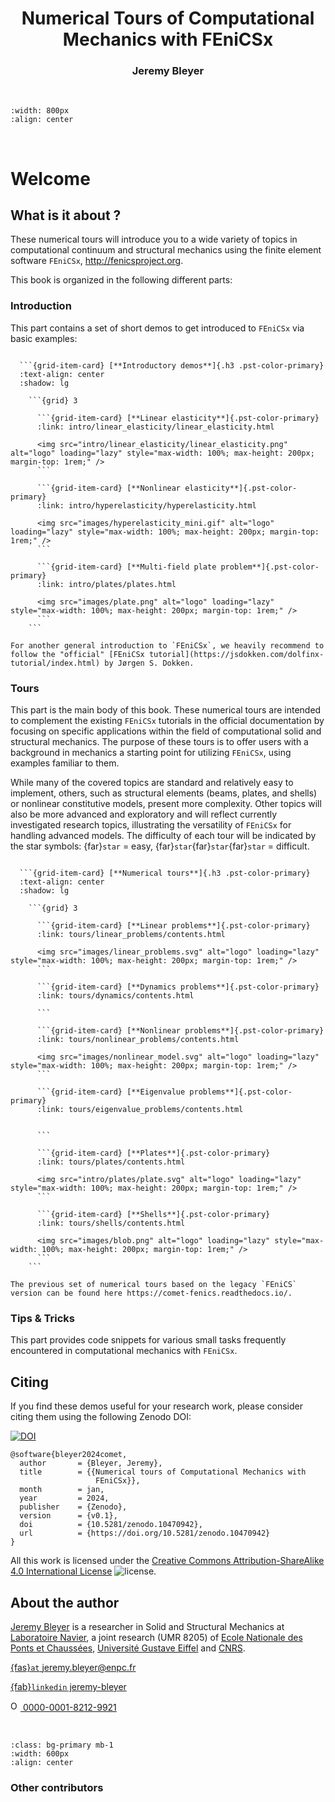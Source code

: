 <h1 style="text-align: center;" class="ignore-toc"> Numerical Tours of Computational Mechanics with FEniCSx</h1>
<h3 style="text-align: center;" class="ignore-toc"> Jeremy Bleyer</h3>

$\,$

```{image} images/logo.png
:width: 800px
:align: center
```

$\,$

# Welcome


## What is it about ?

These numerical tours will introduce you to a wide variety of topics in computational continuum and structural mechanics using the finite element software `FEniCSx`, http://fenicsproject.org.

This book is organized in the following different parts:

### Introduction

This part contains a set of short demos to get introduced to `FEniCSx` via basic examples:

```{grid} 1

  ```{grid-item-card} [**Introductory demos**]{.h3 .pst-color-primary}
  :text-align: center
  :shadow: lg

    ```{grid} 3

      ```{grid-item-card} [**Linear elasticity**]{.pst-color-primary}
      :link: intro/linear_elasticity/linear_elasticity.html

      <img src="intro/linear_elasticity/linear_elasticity.png" alt="logo" loading="lazy" style="max-width: 100%; max-height: 200px; margin-top: 1rem;" />
      ```

      ```{grid-item-card} [**Nonlinear elasticity**]{.pst-color-primary}
      :link: intro/hyperelasticity/hyperelasticity.html
      
      <img src="images/hyperelasticity_mini.gif" alt="logo" loading="lazy" style="max-width: 100%; max-height: 200px; margin-top: 1rem;" />
      ```

      ```{grid-item-card} [**Multi-field plate problem**]{.pst-color-primary}
      :link: intro/plates/plates.html
      
      <img src="images/plate.png" alt="logo" loading="lazy" style="max-width: 100%; max-height: 200px; margin-top: 1rem;" />
      ```
    ```

  ```

```{seealso}
For another general introduction to `FEniCSx`, we heavily recommend to follow the "official" [FEniCSx tutorial](https://jsdokken.com/dolfinx-tutorial/index.html) by Jørgen S. Dokken.
```

### Tours

This part is the main body of this book. These numerical tours are intended to complement the existing `FEniCSx` tutorials in the official documentation by focusing on specific applications within the field of computational solid and structural mechanics. The purpose of these tours is to offer users with a background in mechanics a starting point for utilizing `FEniCSx`, using examples familiar to them.

While many of the covered topics are standard and relatively easy to implement, others, such as structural elements (beams, plates, and shells) or nonlinear constitutive models, present more complexity.
Other topics will also be more advanced and exploratory and will reflect currently investigated research topics, illustrating the versatility of `FEniCSx` for handling advanced models. The difficulty of each tour will be indicated by the star symbols: {far}`star` = easy, {far}`star`{far}`star`{far}`star` = difficult.

```{grid} 1

  ```{grid-item-card} [**Numerical tours**]{.h3 .pst-color-primary}
  :text-align: center
  :shadow: lg

    ```{grid} 3

      ```{grid-item-card} [**Linear problems**]{.pst-color-primary}
      :link: tours/linear_problems/contents.html

      <img src="images/linear_problems.svg" alt="logo" loading="lazy" style="max-width: 100%; max-height: 200px; margin-top: 1rem;" />
      ```

      ```{grid-item-card} [**Dynamics problems**]{.pst-color-primary}
      :link: tours/dynamics/contents.html
      
      ```

      ```{grid-item-card} [**Nonlinear problems**]{.pst-color-primary}
      :link: tours/nonlinear_problems/contents.html
      
      <img src="images/nonlinear_model.svg" alt="logo" loading="lazy" style="max-width: 100%; max-height: 200px; margin-top: 1rem;" />
      ```

      ```{grid-item-card} [**Eigenvalue problems**]{.pst-color-primary}
      :link: tours/eigenvalue_problems/contents.html
      
      
      ```

      ```{grid-item-card} [**Plates**]{.pst-color-primary}
      :link: tours/plates/contents.html
      
      <img src="intro/plates/plate.svg" alt="logo" loading="lazy" style="max-width: 100%; max-height: 200px; margin-top: 1rem;" />
      ```

      ```{grid-item-card} [**Shells**]{.pst-color-primary}
      :link: tours/shells/contents.html

      <img src="images/blob.png" alt="logo" loading="lazy" style="max-width: 100%; max-height: 200px; margin-top: 1rem;" />
      ```
    ```

  ```

```{seealso}
The previous set of numerical tours based on the legacy `FEniCS` version can be found here https://comet-fenics.readthedocs.io/.
```


### Tips & Tricks

This part provides code snippets for various small tasks frequently encountered in computational mechanics with `FEniCSx`.


## Citing

If you find these demos useful for your research work, please consider citing them using the following Zenodo DOI:

[![DOI](https://zenodo.org/badge/DOI/10.5281/zenodo.10470942.svg)](https://doi.org/10.5281/zenodo.10470942)

```
@software{bleyer2024comet,
  author       = {Bleyer, Jeremy},
  title        = {{Numerical tours of Computational Mechanics with 
                   FEniCSx}},
  month        = jan,
  year         = 2024,
  publisher    = {Zenodo},
  version      = {v0.1},
  doi          = {10.5281/zenodo.10470942},
  url          = {https://doi.org/10.5281/zenodo.10470942}
}
```

All this work is licensed under the [Creative Commons Attribution-ShareAlike 4.0 International License](http://creativecommons.org/licenses/by-sa/4.0/>) ![license](https://i.creativecommons.org/l/by-sa/4.0/88x31.png).


## About the author

[Jeremy Bleyer](https://sites.google.com/site/bleyerjeremy/) is a researcher in Solid and Structural Mechanics at [Laboratoire Navier](https://navier-lab.fr), a joint research  (UMR 8205) of [Ecole Nationale des Ponts et Chaussées](http://www.enpc.fr),
[Université Gustave Eiffel](https://www.univ-gustave-eiffel.fr/) and [CNRS](http://www.cnrs.fr).

[{fas}`at` jeremy.bleyer@enpc.fr](mailto:jeremy.bleyer@enpc.fr)

[{fab}`linkedin` jeremy-bleyer](http://www.linkedin.com/in/jérémy-bleyer-0aabb531)

<a href="https://orcid.org/0000-0001-8212-9921">
<img alt="ORCID logo" src="https://info.orcid.org/wp-content/uploads/2019/11/orcid_32x32.png" width="16" height="16" />
 0000-0001-8212-9921
</a>

$\,$

```{image} images/banner_tutelles.png
:class: bg-primary mb-1
:width: 600px
:align: center
```

### Other contributors

```{include} CONTRIBUTORS.md
```
